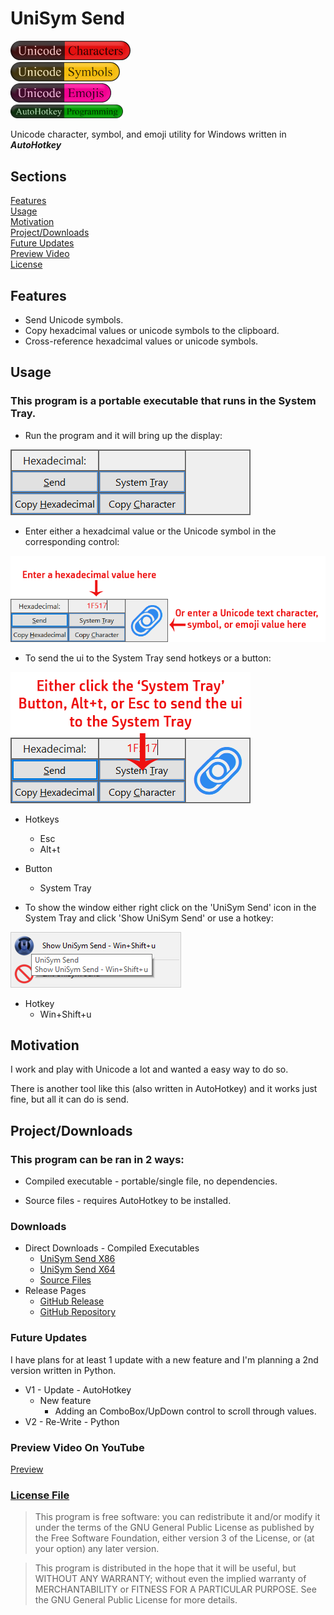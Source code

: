 # UniSym Send

<div style="padding: 0;">
<img src="./images/buc.png" width="192" /><br>
<img src="./images/bus.png" width="175" /><br>
<img src="./images/bue.png" width="161" /><br>
<img src="./images/bap.png" width="180" /><br>
</div>

Unicode character, symbol, and emoji utility for Windows written in ***AutoHotkey***

## Sections

[Features](#features)<br>
[Usage](#usage)<br>
[Motivation](#motivation)<br>
[Project/Downloads](#downloads)<br>
[Future Updates](#updates)<br>
[Preview Video](#video)<br>
[License](#license)

## Features <a name="features"></a>

- Send Unicode symbols.
- Copy hexadcimal values or unicode symbols to the clipboard.
- Cross-reference hexadcimal values or unicode symbols.

## Usage <a name="usage"></a>

### This program is a portable executable that runs in the System Tray. 

- Run the program and it will bring up the display:

![UI](./images/ui.png)

- Enter either a hexadcimal value or the Unicode symbol in the corresponding control:

![UI Where](./images/ui_where.png)

- To send the ui to the System Tray send hotkeys or a button:

![UI Tray](./images/ui_tray.png)

  - Hotkeys
    - Esc
    - Alt+t
  - Button
    - System Tray

- To show the window either right click on the 'UniSym Send' icon in the System Tray and click 'Show UniSym Send' or use a hotkey:

![UI Tray 2](./images/ui_tray2.png)

  - Hotkey
    - Win+Shift+u

## Motivation <a name="motivation"></a>

I work and play with Unicode a lot and wanted a easy way to do so.

There is another tool like this (also written in AutoHotkey) and it works just fine, but all it can do is send.

## Project/Downloads <a name="downloads"></a>

### This program can be ran in 2 ways:


- Compiled executable - portable/single file, no dependencies.

- Source files - requires AutoHotkey to be installed.

### Downloads

- Direct Downloads - Compiled Executables
  - [UniSym Send X86](https://github.com/Lateralus138/UniSym-Send/releases/download/1.5.4.20/UniSymSend_x86.exe)
  - [UniSym Send X64](https://github.com/Lateralus138/UniSym-Send/releases/download/1.5.4.20/UniSymSend_x64.exe)
  - [Source Files](https://github.com/Lateralus138/UniSym-Send/archive/1.5.4.20.zip)
- Release Pages
  - [GitHub Release](https://github.com/Lateralus138/UniSym-Send/releases/)
  - [GitHub Repository](https://github.com/Lateralus138/UniSym-Send/)

### Future Updates <a name="updates"></a>

I have plans for at least 1 update with a new feature and I'm planning a 2nd version written in Python.

  - V1 - Update - AutoHotkey
    - New feature
      - Adding an ComboBox/UpDown control to scroll through values.
  - V2 - Re-Write - Python

### Preview Video On YouTube <a name="video"></a>

[Preview](https://youtu.be/aG6kG4aaI9Q)

### [License File](LICENSE) <a name="license"></a>


>This program is free software: you can redistribute it and/or modify it under the terms of the GNU General Public License as published by the Free Software Foundation, either version 3 of the License, or (at your option) any later version.

>This program is distributed in the hope that it will be useful, but WITHOUT ANY WARRANTY; without even the implied warranty of MERCHANTABILITY or FITNESS FOR A PARTICULAR PURPOSE.  See the GNU General Public License for more details.

